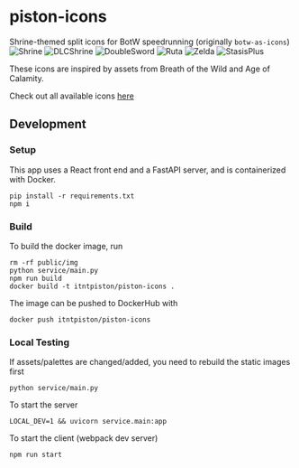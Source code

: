 # piston-icons
Shrine-themed split icons for BotW speedrunning (originally `botw-as-icons`)
![Shrine](https://icons.pistonite.org/img/shrine.shrine.std_blue.none.png)
![DLCShrine](https://icons.pistonite.org/img/shrine.dlc_shrine.incomplete.none.png)
![DoubleSword](https://icons.pistonite.org/img/shrine.double_sword.malice.none.png)
![Ruta](https://icons.pistonite.org/img/location.ruta.ruta.none.png)
![Zelda](https://icons.pistonite.org/img/character.zelda.medoh.none.png)
![StasisPlus](https://icons.pistonite.org/palette/rune.stasis.std_orange.std_orange.naboris_orange.plus.png)

These icons are inspired by assets from Breath of the Wild and Age of Calamity.

Check out all available icons [here](https://icons.pistonite.org)

## Development
### Setup
This app uses a React front end and a FastAPI server, and is containerized with Docker.
```
pip install -r requirements.txt
npm i
```

### Build
To build the docker image, run
```
rm -rf public/img
python service/main.py
npm run build
docker build -t itntpiston/piston-icons .
```
The image can be pushed to DockerHub with
```
docker push itntpiston/piston-icons
```

### Local Testing
If assets/palettes are changed/added, you need to rebuild the static images first
```
python service/main.py
```
To start the server
```
LOCAL_DEV=1 && uvicorn service.main:app
```
To start the client (webpack dev server)
```
npm run start
``` 
